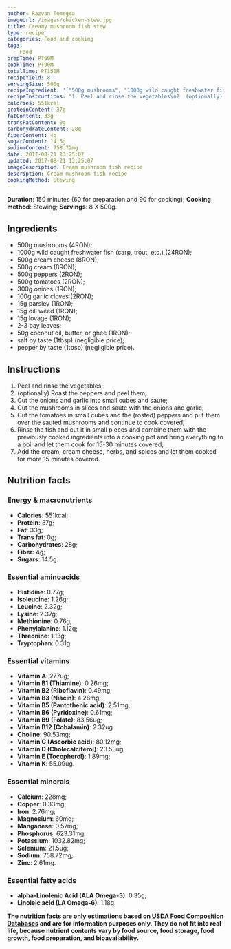 ```yaml
---
author: Razvan Tomegea
imageUrl: /images/chicken-stew.jpg
title: Creamy mushroom fish stew
type: recipe
categories: Food and cooking
tags:
  - Food
prepTime: PT60M
cookTime: PT90M
totalTime: PT150M
recipeYield: 8
servingSize: 500g
recipeIngredient: '["500g mushrooms", "1000g wild caught freshwater fish (carp, trout, etc.)", "500g cream cheese", "500g cream", "500g peppers", "500g tomatoes", "300g onions", "100g garlic", "15g parsley", "15g dill weed", "15g lovage", "2-3 bay leaves", "50g coconut oil, butter, or ghee", "salt by taste (1tbsp)", "pepper by taste (1tbsp)"]'
recipeInstructions: "1. Peel and rinse the vegetables\n2. (optionally) Roast the peppers and peel them\n3. Cut the onions and garlic into small cubes and saute\n4. Cut the mushrooms in slices and saute with the onions and garlic\n5. Cut the tomatoes in small cubes and the (rosted) peppers and put them over the sauted mushrooms and continue to cook covered\n6. Rinse the fish and cut it in small pieces and combine them with the previously cooked ingredients into a cooking pot and bring everything to a boil and let them cook for 15-30 minutes covered\n7. Add the cream, cream cheese, herbs, and spices and let them cooked for more 15 minutes covered."
calories: 551kcal
proteinContent: 37g
fatContent: 33g
transFatContent: 0g
carbohydrateContent: 28g
fiberContent: 4g
sugarContent: 14.5g
sodiumContent: 758.72mg
date: 2017-08-21 13:25:07
updated: 2017-08-21 13:25:07
imageDescription: Cream mushroom fish recipe
description: Cream mushroom fish recipe
cookingMethod: Stewing
---
```

**Duration**: 150 minutes (60 for preparation and 90 for cooking);
**Cooking method**: Stewing;
**Servings**: 8 X 500g.

## Ingredients
- 500g mushrooms (4RON);
- 1000g wild caught freshwater fish (carp, trout, etc.) (24RON);
- 500g cream cheese (8RON);
- 500g cream (8RON);
- 500g peppers (2RON);
- 500g tomatoes (2RON);
- 300g onions (1RON);
- 100g garlic cloves (2RON);
- 15g parsley (1RON);
- 15g dill weed (1RON);
- 15g lovage (1RON);
- 2-3 bay leaves;
- 50g coconut oil, butter, or ghee (1RON);
- salt by taste (1tbsp) (negligible price);
- pepper by taste (1tbsp) (negligible price).
<!-- more -->

## Instructions
1. Peel and rinse the vegetables;
2. (optionally) Roast the peppers and peel them;
3. Cut the onions and garlic into small cubes and saute;
4. Cut the mushrooms in slices and saute with the onions and garlic;
5. Cut the tomatoes in small cubes and the (rosted) peppers and put them over the sauted mushrooms and continue to cook covered;
6. Rinse the fish and cut it in small pieces and combine them with the previously cooked ingredients into a cooking pot and bring everything to a boil and let them cook for 15-30 minutes covered;
7. Add the cream, cream cheese, herbs, and spices and let them cooked for more 15 minutes covered.

## Nutrition facts
### Energy & macronutrients
- **Calories**: 551kcal;
- **Protein**: 37g;
- **Fat**: 33g;
- **Trans fat**: 0g;
- **Carbohydrates**: 28g;
- **Fiber**: 4g;
- **Sugars**: 14.5g.

### Essential aminoacids
- **Histidine**: 0.77g;
- **Isoleucine**: 1.26g;
- **Leucine**: 2.32g;
- **Lysine**: 2.37g;
- **Methionine**: 0.76g;
- **Phenylalanine**: 1.12g;
- **Threonine**: 1.13g;
- **Tryptophan**: 0.31g.

### Essential vitamins
- **Vitamin A**: 277ug;
- **Vitamin B1 (Thiamine)**: 0.26mg;
- **Vitamin B2 (Riboflavin)**: 0.49mg;
- **Vitamin B3 (Niacin)**: 4.28mg;
- **Vitamin B5 (Pantothenic acid)**: 2.51mg;
- **Vitamin B6 (Pyridoxine)**: 0.61mg;
- **Vitamin B9 (Folate)**: 83.56ug;
- **Vitamin B12 (Cobalamin)**: 2.32ug
- **Choline**: 90.53mg;
- **Vitamin C (Ascorbic acid)**: 80.12mg;
- **Vitamin D (Cholecalciferol)**: 23.53ug;
- **Vitamin E (Tocopherol)**: 1.89mg;
- **Vitamin K**: 55.09ug.

### Essential minerals
- **Calcium**: 228mg;
- **Copper**: 0.33mg;
- **Iron**: 2.76mg;
- **Magnesium**: 60mg;
- **Manganese**: 0.57mg;
- **Phosphorus**: 623.31mg;
- **Potassium**: 1032.82mg;
- **Selenium**: 21.5ug;
- **Sodium**: 758.72mg;
- **Zinc**: 2.61mg.

### Essential fatty acids
- **alpha-Linolenic Acid (ALA Omega-3)**: 0.35g;
- **Linoleic acid (LA Omega-6)**: 1.18g.

**The nutrition facts are only estimations based on [USDA Food Composition Databases](https://ndb.nal.usda.gov/ndb/search/list) and are for information purposes only. They do not fit into real life, because nutrient contents vary by food source, food storage, food growth, food preparation, and bioavailability.**
